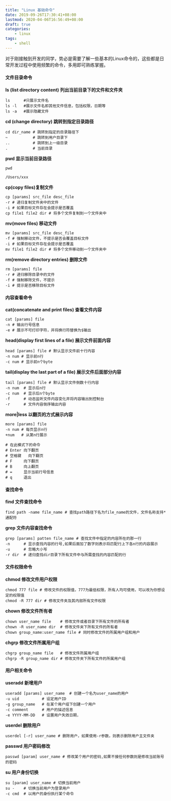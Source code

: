 ```yaml
---
title: "Linux 基础命令"
date: 2019-09-26T17:30:41+08:00
lastmod: 2020-04-06T16:56:49+08:00
draft: true
categories:
    - linux
tags:
    - shell
---
```


对于刚接触到开发的同学，势必是需要了解一些基本的Linux命令的，这些都是日常开发过程中使用频繁的命令，多用即可熟练掌握。

<!--more-->

#### 文件目录命令

**ls (list directory content) 列出当前目录下的文件和文件夹**

```shell
ls		#只展示文件名
ls -l	#展示文件名即其他文件信息，包括权限，日期等
ls -a	#展示隐藏文件
```

**cd (change directory) 跳转到指定目录路径**

```shell
cd dir_name # 跳转到指定的目录路径下
~ 			# 跳转到用户目录下
.. 			# 跳转到上一级目录
. 			# 当前目录
```

**pwd 显示当前目录路径**

```shell
pwd

/Users/xxx
```

**cp(copy files)复制文件**

```shell
cp [params] src_file desc_file
-r # 递归复制文件夹中的文件
-i # 如果目标文件存在会提示是否覆盖
cp file1 file2 dir # 将多个文件复制到一个文件夹中
```

**mv(move files) 移动文件**

```shell
mv [params] src_file desc_file
-f # 强制移动文件，不提示是否会覆盖目标文件
-i # 如果目标文件存在会提示是否覆盖
mv file1 file2 dir # 将多个文件移动到一个文件夹中
```

**rm(remove directory entries) 删除文件**

```shell
rm [params] file
-r # 递归移除目录中的文件
-f # 强制移除文件，不提示
-i # 提示是否移除目标文件
```



#### 内容查看命令

**cat(concatenate and print files) 查看文件内容**

```shell
cat [params] file
-n # 输出行号信息
-e # 展示不可打印字符，并将换行符替换为$输出
```

**head(display first lines of a file) 展示文件前面内容**

```shell
head [params] file # 默认显示文件前十行内容
-n num # 显示前n行
-c num # 显示前n个byte
```

**tail(display the last part of a file) 展示文件后面部分内容**

```shell
tail [params] file # 默认显示文件倒数十行内容
-n num	# 显示后n行
-c num	# 显示后n个byte
-f		# 动态监听文件内容变化并将内容输出到控制台
-r		# 文件内容倒序输出内容
```

**more|less 以翻页的方式展示内容**

```shell
more [params] file
-n num # 每页显示n行
+num   # 从第n行展示

# 在此模式下的命令
# Enter	向下翻页
# 空格键	向下翻页
# F		向下翻页
# B		向上翻页
# =		显示当前行号信息
# q		退出
```



#### 查找命令

**find 文件查找命令**

```shell
find path -name file_name # 查找path路径下名为file_name的文件，文件名称支持*通配符
```

**grep 文件内容查找命令**

```shell
grep [params] patten file_name # 查找文件中指定的内容所在的那一行
-n 		# 显示查找内容的行号,如果后面加了数字则表示将匹配行上下各n行的内容展示
-u 		# 忽略大小写
-r dir	# 递归查找dir目录下所有文件中与所需查找的内容匹配的行
```



#### 文件权限命令

**chmod 修改文件用户权限**

```shell
chmod 777 file # 修改文件的权限值，777为最低权限，所有人均可使用，可以改为你想设定的权限值
chmod -R 777 dir # 修改文件夹及其内部所有文件权限
```

**chown 修改文件所有者**

```shell
chown user_name file 	# 修改文件或者目录下所有文件的所有者
chown -R user_name dir	# 修改文件夹下所有文件的所有者
chown group_name:user_name file # 同时修改文件的所属用户组和用户
```

**chgrp 修改文件所属用户组**

```shell
chgrp group_name file	# 修改文件所属用户组
chgrp -R group_name dir	# 修改文件夹下所有文件的所属用户组
```



#### 用户相关命令

**useradd 新增用户**

```shell
useradd [params] user_name	# 创建一个名为user_name的用户
-u uid			# 设定用户ID
-g group_name	# 在某个用户组下创建一个用户
-c comment		# 用户的描述信息
-e YYYY-MM-DD	# 设置用户失效日期，
```

**userdel 删除用户**

```shell
userdel [-r] user_name # 删除用户，如果使用-r参数，则表示删除用户主文件夹
```

**passwd 用户密码修改**

```shell
passwd [param] user_name # 修改某个用户的密码,如果不接任何参数则是修改当前账号的密码
```

**su 用户身份切换**

```shell
su [param] user_name # 切换当前用户
su - 	# 切换当前用户为登录用户
-c cmd	# 以用户的身份执行某个命令
```
